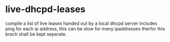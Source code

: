 # live-dhcpd-leases
compile a list of live leases handed out by a local dhcpd server
includes ping for each ip address, this can be slow for many ipaddresses therfor this brach shall be kept seperate.
